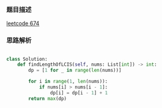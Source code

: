 ### 题目描述

[leetcode 674](https://leetcode-cn.com/problems/longest-continuous-increasing-subsequence/solution/)

### 思路解析

```python

class Solution:
    def findLengthOfLCIS(self, nums: List[int]) -> int:
        dp = [1 for _ in range(len(nums))]

        for i in range(1, len(nums)):
            if nums[i] > nums[i - 1]:
                dp[i] = dp[i - 1] + 1
        return max(dp)

        

```

